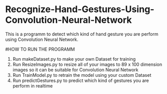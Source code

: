 # Recognize-Hand-Gestures-Using-Convolution-Neural-Network
This is a programm to detect which kind of hand gesture you are perform using Convolution Neural Network.

#HOW TO RUN THE PROGRAMM
1. Run makeDataset.py to make your own Dataset for training
2. Run ResizeImages.py to resize all of your images to 89 x 100 dimension images so it can be suitable for Convolution 
Neural Network
3. Run TrainModel.py to retrain the model using your custom Dataset
4. Run predictGestures.py to predict which kind of gestures you are perform in realtime 
